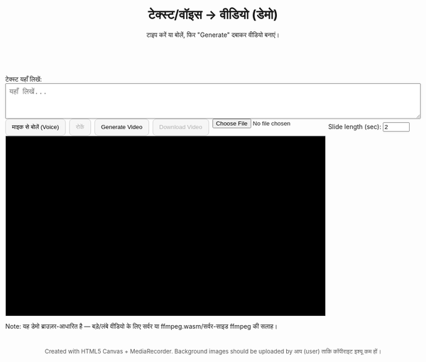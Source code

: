 <!--
Single-file demo website: Text/Voice -> Video
Features:
- Type text or speak (SpeechRecognition) -> text
- Create simple slide-based video by rendering text on canvas
- Record canvas to WebM using MediaRecorder and allow download
- 'Ad before download' simulated modal (replace with real ads like AdSense on server)
- Allow background image upload (user-provided) to avoid copyright
- Basic SEO meta tags included

Limitations:
- This is a client-side demo. For production features (mp4 conversion, large/long videos, monetization with AdSense, server-side assets), use a server or services.
- For mp4 conversion in-browser use ffmpeg.wasm (heavy) or convert server-side with ffmpeg.
--><!doctype html>

<html lang="hi">
<head>
  <meta charset="utf-8" />
  <meta name="viewport" content="width=device-width,initial-scale=1" />
  <title>मेरा टेक्स्ट/वॉइस टू वीडियो</title>
  <meta name="description" content="टाइप या बोलिए और वीडियो बनाइए — मोबाइल पर काम करता साधारण डेमो" />
  <meta name="robots" content="index, follow" />
  <!-- Open Graph for social previews -->
  <meta property="og:title" content="टेक्स्ट/वॉइस टू वीडियो" />
  <meta property="og:description" content="टाइप या बोलकर अपने फोन पर वीडियो बनाएं" />
  <meta property="og:type" content="website" />
  <style>
    :root{font-family:system-ui,Segoe UI,Roboto,"Noto Sans",sans-serif}
    body{display:flex;flex-direction:column;gap:12px;align-items:center;padding:12px;max-width:980px;margin:0 auto}
    header{width:100%;text-align:center}
    textarea{width:100%;min-height:80px;padding:8px;font-size:16px}
    .controls{display:flex;gap:8px;flex-wrap:wrap;width:100%}
    button{padding:10px 14px;border-radius:8px;border:1px solid #ccc;background:#f6f6f6}
    #canvasWrap{position:relative;width:720px;max-width:100%;border:1px solid #ddd}
    canvas{width:100%;height:auto;background:#000;display:block}
    input[type=file]{display:block}
    .adModal{position:fixed;inset:0;background:rgba(0,0,0,.6);display:flex;align-items:center;justify-content:center;z-index:999;visibility:hidden}
    .adModal .card{background:#fff;padding:20px;border-radius:12px;max-width:90%;text-align:center}
    .adModal.show{visibility:visible}
    footer{font-size:13px;color:#555}
    label{display:block}
  </style>
</head>
<body>
  <header>
    <h1>टेक्स्ट/वॉइस → वीडियो (डेमो)</h1>
    <p>टाइप करें या बोलें, फिर "Generate" दबाकर वीडियो बनाएं।</p>
  </header>  <main style="width:100%">
    <div>
      <label>टेक्स्ट यहाँ लिखें:</label>
      <textarea id="textInput" placeholder="यहाँ लिखें..."></textarea>
    </div><div class="controls">
  <button id="startRec">माइक से बोलें (Voice)</button>
  <button id="stopRec" disabled>रोकें</button>
  <button id="generate">Generate Video</button>
  <button id="download" disabled>Download Video</button>
  <input id="bgImage" type="file" accept="image/*" />
  <label style="align-self:center">Slide length (sec): <input id="slideDuration" type="number" value="2" min="1" style="width:60px" /></label>
</div>

<div id="canvasWrap">
  <canvas id="videoCanvas" width="1280" height="720"></canvas>
</div>

<p>Note: यह डेमो ब्राउज़र-आधारित है — बड़े/लंबे वीडियो के लिए सर्वर या ffmpeg.wasm/सर्वर-साइड ffmpeg की सलाह।</p>

  </main>  <!-- Simulated Ad modal shown before allowing download. Replace with AdSense scripts on production pages. -->  <div id="adModal" class="adModal">
    <div class="card">
      <h3>एक छोटा सा विज्ञापन</h3>
      <p>यहां आप अपनी वास्तविक ad network (जैसे Google AdSense) की स्क्रिप्ट लगा सकते हैं।</p>
      <p id="adTimer">डाउनलोड उपलब्ध होने में: <strong id="count">5</strong> सेकंड</p>
      <button id="closeAd" disabled>Download अब</button>
    </div>
  </div>  <footer>
    <p>Created with HTML5 Canvas + MediaRecorder. Background images should be uploaded by आप (user) ताकि कॉपीराइट इश्यू कम हों।</p>
  </footer>  <script>
    // Basic behavior
    const textInput = document.getElementById('textInput')
    const startRec = document.getElementById('startRec')
    const stopRec = document.getElementById('stopRec')
    const generateBtn = document.getElementById('generate')
    const downloadBtn = document.getElementById('download')
    const canvas = document.getElementById('videoCanvas')
    const ctx = canvas.getContext('2d')
    const bgImageInput = document.getElementById('bgImage')
    const adModal = document.getElementById('adModal')
    const closeAd = document.getElementById('closeAd')
    const countEl = document.getElementById('count')
    let bgImage = null

    // Voice-to-text using Web Speech API
    let recognition
    if (window.webkitSpeechRecognition || window.SpeechRecognition) {
      const SR = window.SpeechRecognition || window.webkitSpeechRecognition
      recognition = new SR()
      recognition.lang = 'hi-IN'
      recognition.interimResults = true
      recognition.onresult = e => {
        let text = ''
        for (let i=0;i<e.results.length;i++) text += e.results[i][0].transcript
        textInput.value = text
      }
      recognition.onend = ()=>{
        startRec.disabled = false
        stopRec.disabled = true
      }
    } else {
      startRec.disabled = true
      startRec.textContent = 'Voice not supported'
    }

    startRec.onclick = ()=>{ recognition.start(); startRec.disabled=true; stopRec.disabled=false }
    stopRec.onclick = ()=>{ recognition.stop(); }

    // Load background image if uploaded
    bgImageInput.addEventListener('change', (ev)=>{
      const f = ev.target.files[0]
      if(!f) return
      const url = URL.createObjectURL(f)
      const img = new Image()
      img.onload = ()=>{ bgImage = img }
      img.src = url
    })

    // Video generation: create frames per slide and record canvas
    function drawSlide(text, tIndex, total) {
      // clear
      ctx.fillStyle = 'black'
      ctx.fillRect(0,0,canvas.width,canvas.height)
      // draw bg image if present (cover)
      if (bgImage) {
        const ar = bgImage.width/bgImage.height
        const cw = canvas.width, ch = canvas.height
        let w = cw, h = cw/ar
        if (h < ch) { h = ch; w = ch*ar }
        ctx.drawImage(bgImage, (cw-w)/2, (ch-h)/2, w, h)
        ctx.fillStyle = 'rgba(0,0,0,0.35)'
        ctx.fillRect(0,0,canvas.width,canvas.height)
      }
      // Text styling
      ctx.fillStyle='white'
      ctx.textAlign='center'
      ctx.font = 'bold 56px sans-serif'
      // wrap text
      const words = text.split(' ')
      const lines = []
      let cur = ''
      for (let w of words){
        const test = cur?cur+' '+w:w
        const width = ctx.measureText(test).width
        if (width>canvas.width*0.8){ lines.push(cur); cur=w }
        else cur=test
      }
      if (cur) lines.push(cur)
      const startY = canvas.height/2 - (lines.length-1)*34
      for (let i=0;i<lines.length;i++){
        ctx.fillText(lines[i], canvas.width/2, startY + i*68)
      }
      // footer
      ctx.font='20px sans-serif'
      ctx.fillText(`Slide ${tIndex+1}/${total}`, canvas.width/2, canvas.height-30)
    }

    async function generateVideo(){
      const text = textInput.value.trim()
      if (!text) { alert('Pehele text daalo'); return }
      const slides = text.split('\n').filter(s=>s.trim())
      // if single paragraph, split into chunks by sentence
      let finalSlides = []
      if (slides.length===1){
        const sentences = text.match(/[^\.\!\?]+[\.\!\?]?/g) || [text]
        finalSlides = sentences.map(s=>s.trim()).filter(Boolean)
      } else finalSlides = slides

      const slideDuration = Math.max(1, parseFloat(document.getElementById('slideDuration').value)||2)

      // Setup MediaRecorder
      const stream = canvas.captureStream(30) // 30fps
      let recordedChunks = []
      const mime = 'video/webm;codecs=vp9'
      const mr = new MediaRecorder(stream, {mimeType: mime})
      mr.ondataavailable = e=>{ if(e.data && e.data.size>0) recordedChunks.push(e.data) }

      mr.start()

      for (let i=0;i<finalSlides.length;i++){
        drawSlide(finalSlides[i], i, finalSlides.length)
        const frames = Math.round(slideDuration * 30)
        for (let f=0; f<frames; f++){
          // small animation tick if desired
          await new Promise(r=>requestAnimationFrame(r))
        }
      }

      // stop recorder after a tiny timeout to flush
      await new Promise(r=>setTimeout(r, 200))
      mr.stop()

      await new Promise(resolve=>{ mr.onstop = resolve })

      const blob = new Blob(recordedChunks, {type: mime})
      const url = URL.createObjectURL(blob)
      downloadBtn.href = url
      downloadBtn.download = 'my-video.webm'
      downloadBtn.dataset.blobUrl = url
      downloadBtn.dataset.blobReady = '1'
      downloadBtn.disabled = false
      alert('Video तैयार है — Download दबाइए (Ad दिखेगा)।')
    }

    generateBtn.addEventListener('click', generateVideo)

    // Simulated ad flow before download
    downloadBtn.addEventListener('click', (e)=>{
      if (downloadBtn.disabled) return
      e.preventDefault()
      // show ad modal for 5 seconds
      adModal.classList.add('show')
      let t = 5
      countEl.textContent = t
      closeAd.disabled = true
      const iv = setInterval(()=>{
        t--
        countEl.textContent = t
        if (t<=0){ clearInterval(iv); closeAd.disabled = false; countEl.textContent = 0 }
      },1000)
    })

    closeAd.addEventListener('click', ()=>{
      adModal.classList.remove('show')
      // actually download
      const url = downloadBtn.dataset.blobUrl
      if (!url) return
      const a = document.createElement('a')
      a.href = url
      a.download = downloadBtn.download || 'video.webm'
      document.body.appendChild(a)
      a.click()
      a.remove()
    })

    // Cleanup object URLs on unload
    window.addEventListener('beforeunload', ()=>{
      const url = downloadBtn.dataset.blobUrl
      if (url) URL.revokeObjectURL(url)
    })
  </script></body>
</html>
